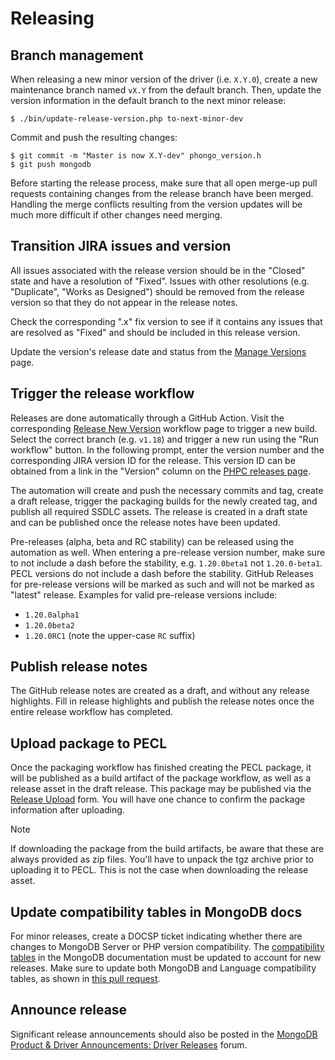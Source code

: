 # Releasing

## Branch management

When releasing a new minor version of the driver (i.e. `X.Y.0`), create a new
maintenance branch named `vX.Y` from the default branch. Then, update the
version information in the default branch to the next minor release:

```shell
$ ./bin/update-release-version.php to-next-minor-dev
```

Commit and push the resulting changes:

```shell
$ git commit -m "Master is now X.Y-dev" phongo_version.h
$ git push mongodb
```

Before starting the release process, make sure that all open merge-up pull
requests containing changes from the release branch have been merged. Handling
the merge conflicts resulting from the version updates will be much more
difficult if other changes need merging.

## Transition JIRA issues and version

All issues associated with the release version should be in the "Closed" state
and have a resolution of "Fixed". Issues with other resolutions (e.g.
"Duplicate", "Works as Designed") should be removed from the release version so
that they do not appear in the release notes.

Check the corresponding ".x" fix version to see if it contains any issues that
are resolved as "Fixed" and should be included in this release version.

Update the version's release date and status from the
[Manage Versions](https://jira.mongodb.org/plugins/servlet/project-config/PHPC/versions)
page.

## Trigger the release workflow

Releases are done automatically through a GitHub Action. Visit the corresponding
[Release New Version](https://github.com/mongodb/mongo-php-driver/actions/workflows/release.yml)
workflow page to trigger a new build. Select the correct branch (e.g. `v1.18`)
and trigger a new run using the "Run workflow" button. In the following prompt,
enter the version number and the corresponding JIRA version ID for the release.
This version ID can be obtained from a link in the "Version" column on the
[PHPC releases page](https://jira.mongodb.org/projects/PHPC?selectedItem=com.atlassian.jira.jira-projects-plugin%3Arelease-page&status=unreleased).

The automation will create and push the necessary commits and tag, create a
draft release, trigger the packaging builds for the newly created tag, and
publish all required SSDLC assets. The release is created in a draft state and
can be published once the release notes have been updated.

Pre-releases (alpha, beta and RC stability) can be released using the automation
as well. When entering a pre-release version number, make sure to not include a
dash before the stability, e.g. `1.20.0beta1` not `1.20.0-beta1`. PECL versions
do not include a dash before the stability. GitHub Releases for pre-release
versions will be marked as such and will not be marked as "latest" release.
Examples for valid pre-release versions include:
* `1.20.0alpha1`
* `1.20.0beta2`
* `1.20.0RC1` (note the upper-case `RC` suffix)

## Publish release notes

The GitHub release notes are created as a draft, and without any release 
highlights. Fill in release highlights and publish the release notes once the
entire release workflow has completed. 

## Upload package to PECL

Once the packaging workflow has finished creating the PECL package, it will be
published as a build artifact of the package workflow, as well as a release
asset in the draft release. This package may be published via the
[Release Upload](https://pecl.php.net/release-upload.php) form. You will have one chance to confirm the package
information after uploading.

> [!NOTE]
> If downloading the package from the build artifacts, be aware that these are
> always provided as zip files. You'll have to unpack the tgz archive prior to
> uploading it to PECL. This is not the case when downloading the release asset.

## Update compatibility tables in MongoDB docs

For minor releases, create a DOCSP ticket indicating whether there are changes
to MongoDB Server or PHP version compatibility. The [compatibility tables](https://docs.mongodb.com/drivers/driver-compatibility-reference#php-driver-compatibility)
in the MongoDB documentation must be updated to account for new releases. Make
sure to update both MongoDB and Language compatibility tables, as shown in
[this pull request](https://github.com/mongodb/docs-ecosystem/pull/642).

## Announce release

Significant release announcements should also be posted in the
[MongoDB Product & Driver Announcements: Driver Releases](https://www.mongodb.com/community/forums/tags/c/announcements/driver-releases/110/php) forum.
